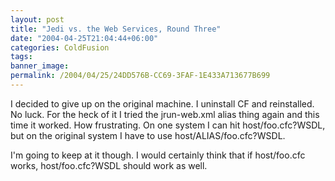 ```yaml
---
layout: post
title: "Jedi vs. the Web Services, Round Three"
date: "2004-04-25T21:04:44+06:00"
categories: ColdFusion 
tags: 
banner_image: 
permalink: /2004/04/25/24DD576B-CC69-3FAF-1E433A713677B699
---
```


I decided to give up on the original machine. I uninstall CF and reinstalled. No luck. For the heck of it I tried the jrun-web.xml alias thing again and this time it worked. How frustrating. On one system I can hit host/foo.cfc?WSDL, but on the original system I have to use host/ALIAS/foo.cfc?WSDL.

I'm going to keep at it though. I would certainly think that if host/foo.cfc works, host/foo.cfc?WSDL should work as well.